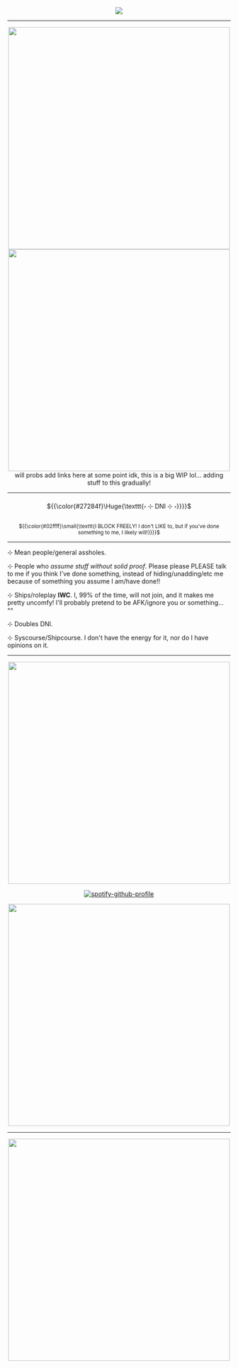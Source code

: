 <div align="center">

  ![](https://komarev.com/ghpvc/?username=BigTerracoe&color=02ffff)
</div>

******

<div align="center">
  <a href="https://file.garden/Zy_Q1dCuUwZRDNyl/anime_glint_ahh.gif" target="_blank"><img width="500" src="https://file.garden/Zy_Q1dCuUwZRDNyl/anime_glint_ahh.gif"></a>
</div> 

<div align="center">
  <a href="https://file.garden/Zy_Q1dCuUwZRDNyl/bow_divider.webp" target="_blank"><img width="500" src="https://file.garden/Zy_Q1dCuUwZRDNyl/bow_divider.webp"></a>
</div> 

<div align="center">
will probs add links here at some point idk, this is a big WIP lol... adding stuff to this gradually!
</div>

******
<p align="center">${{\color{#27284f}\Huge{\texttt{༝ ⊹ DNI ⊹ ༝}}}}$</h2>

<div align="center">
<p align="center"><sup> ${{\color{#02ffff}\small{\texttt{I BLOCK FREELY! I don't LIKE to, but if you've done something to me, I likely will!}}}}$ </sup></p>
</div>

******
⊹ Mean people/general assholes.

⊹ People who <i>assume stuff without solid proof</i>. Please please PLEASE talk to me if you think I've done something, instead of hiding/unadding/etc me because of something you assume I am/have done!!

⊹ Ships/roleplay <b>IWC</b>. I, 99% of the time, will not join, and it makes me pretty uncomfy! I'll probably pretend to be AFK/ignore you or something... ^^

⊹ Doubles DNI.

⊹ Syscourse/Shipcourse. I don't have the energy for it, nor do I have opinions on it.

******

<div align="center">
  <a href="https://file.garden/Zy_Q1dCuUwZRDNyl/sparkle_divider.gif" target="_blank"><img width="500" src="https://file.garden/Zy_Q1dCuUwZRDNyl/sparkle_divider.gif"></a>
</div> 

<div align="center">

[![spotify-github-profile](https://spotify-github-profile.kittinanx.com/api/view?uid=4o2d5zu4y6t811jd9ri6vmk0t&cover_image=true&theme=novatorem&show_offline=false&background_color=000000&interchange=false&bar_color=02ffff)](https://github.com/kittinan/spotify-github-profile)

</div>

<div align="center">
  <a href="https://file.garden/Zy_Q1dCuUwZRDNyl/sparkle_divider.gif" target="_blank"><img width="500" src="https://file.garden/Zy_Q1dCuUwZRDNyl/sparkle_divider.gif"></a>
</div> 

******

<div align="center">
  <a href="https://file.garden/Zy_Q1dCuUwZRDNyl/kaboom.gif" target="_blank"><img width="500" src="https://file.garden/Zy_Q1dCuUwZRDNyl/kaboom.gif"></a>
</div> 
